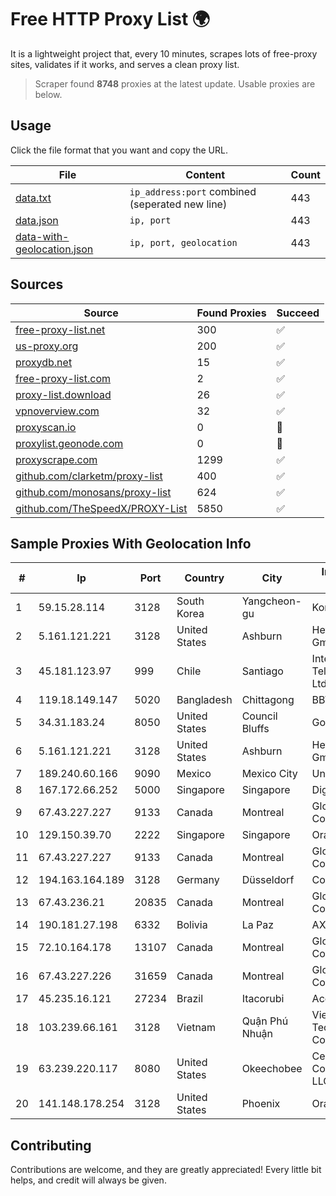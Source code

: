 
# Free HTTP Proxy List 🌍

It is a lightweight project that, every 10 minutes, scrapes lots of free-proxy sites, validates if it works, and serves a clean proxy list.


> Scraper found **8748** proxies at the latest update. Usable proxies are below.

## Usage

Click the file format that you want and copy the URL.


|File|Content|Count|
|----|-------|-----|
|[data.txt](https://raw.githubusercontent.com/themiralay/Proxy-List-World/master/data.txt)|`ip_address:port` combined (seperated new line)|443|
|[data.json](https://raw.githubusercontent.com/themiralay/Proxy-List-World/master/data.json)|`ip, port`|443|
|[data-with-geolocation.json](https://raw.githubusercontent.com/themiralay/Proxy-List-World/master/data-with-geolocation.json)|`ip, port, geolocation`|443|

## Sources

|Source|Found Proxies|Succeed|
|------|-------------|-------|
|[free-proxy-list.net](https://free-proxy-list.net)|300|✅|
|[us-proxy.org](https://www.us-proxy.org)|200|✅|
|[proxydb.net](http://proxydb.net)|15|✅|
|[free-proxy-list.com](https://free-proxy-list.com/?page=&port=&type%5B%5D=http&type%5B%5D=https&up_time=0&search=Search)|2|✅|
|[proxy-list.download](https://www.proxy-list.download/HTTP)|26|✅|
|[vpnoverview.com](https://vpnoverview.com/privacy/anonymous-browsing/free-proxy-servers)|32|✅|
|[proxyscan.io](https://www.proxyscan.io)|0|🚫|
|[proxylist.geonode.com](https://proxylist.geonode.com/api/proxy-list?limit=300&page=1&sort_by=lastChecked&sort_type=desc&protocols=http,https)|0|🚫|
|[proxyscrape.com](https://api.proxyscrape.com/v2/?request=displayproxies&protocol=http&timeout=10000&country=all&ssl=all&anonymity=all)|1299|✅|
|[github.com/clarketm/proxy-list](https://raw.githubusercontent.com/clarketm/proxy-list/master/proxy-list-raw.txt)|400|✅|
|[github.com/monosans/proxy-list](https://raw.githubusercontent.com/monosans/proxy-list/main/proxies/http.txt)|624|✅|
|[github.com/TheSpeedX/PROXY-List](https://raw.githubusercontent.com/TheSpeedX/PROXY-List/master/http.txt)|5850|✅|


## Sample Proxies With Geolocation Info

|#|Ip|Port|Country|City|Internet Service Provider|
|-|--|----|-------|----|-------------------------|
|1|59.15.28.114|3128|South Korea|Yangcheon-gu|Korea Telecom|
|2|5.161.121.221|3128|United States|Ashburn|Hetzner Online GmbH|
|3|45.181.123.97|999|Chile|Santiago|Interpit Telecomunicaciones Ltda|
|4|119.18.149.147|5020|Bangladesh|Chittagong|BBTS Network|
|5|34.31.183.24|8050|United States|Council Bluffs|Google LLC|
|6|5.161.121.221|3128|United States|Ashburn|Hetzner Online GmbH|
|7|189.240.60.166|9090|Mexico|Mexico City|Uninet S.A. de C.V.|
|8|167.172.66.252|5000|Singapore|Singapore|DigitalOcean, LLC|
|9|67.43.227.227|9133|Canada|Montreal|GloboTech Communications|
|10|129.150.39.70|2222|Singapore|Singapore|Oracle Corporation|
|11|67.43.227.227|9133|Canada|Montreal|GloboTech Communications|
|12|194.163.164.189|3128|Germany|Düsseldorf|Contabo GmbH|
|13|67.43.236.21|20835|Canada|Montreal|GloboTech Communications|
|14|190.181.27.198|6332|Bolivia|La Paz|AXS Bolivia S. A.|
|15|72.10.164.178|13107|Canada|Montreal|GloboTech Communications|
|16|67.43.227.226|31659|Canada|Montreal|GloboTech Communications|
|17|45.235.16.121|27234|Brazil|Itacorubi|Acessoline Telecom|
|18|103.239.66.161|3128|Vietnam|Quận Phú Nhuận|Viet Digital Technology Liability Company|
|19|63.239.220.117|8080|United States|Okeechobee|CenturyLink Communications, LLC|
|20|141.148.178.254|3128|United States|Phoenix|Oracle Corporation|



## Contributing

Contributions are welcome, and they are greatly appreciated! Every
little bit helps, and credit will always be given.

